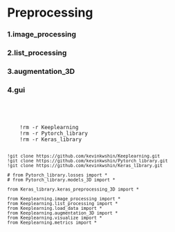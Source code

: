 # Preprocessing

### 1.image_processing
### 2.list_processing
### 3.augmentation_3D
### 4.gui

<code>
  <p>
    !rm -r Keeplearning
    !rm -r Pytorch_library
    !rm -r Keras_library

    !git clone https://github.com/kevinkwshin/Keeplearning.git
    !git clone https://github.com/kevinkwshin/Pytorch_library.git
    !git clone https://github.com/kevinkwshin/Keras_library.git

    # from Pytorch_library.losses import *
    # from Pytorch_library.models_3D import *

    from Keras_library.keras_preprocessing_3D import *

    from Keeplearning.image_processing import *
    from Keeplearning.list_processing import *
    from Keeplearning.load_data import *
    from Keeplearning.augmentation_3D import *
    from Keeplearning.visualize import *
    from Keeplearning.metrics import *
  </p>
</code>
